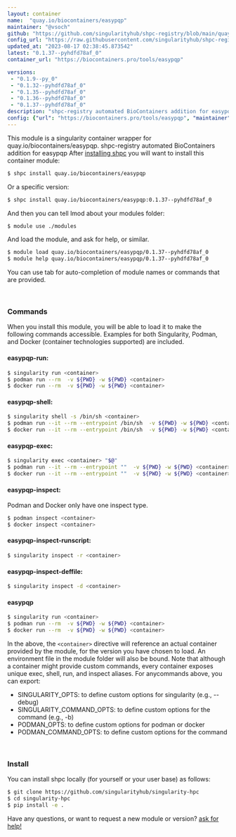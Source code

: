 ```yaml
---
layout: container
name:  "quay.io/biocontainers/easypqp"
maintainer: "@vsoch"
github: "https://github.com/singularityhub/shpc-registry/blob/main/quay.io/biocontainers/easypqp/container.yaml"
config_url: "https://raw.githubusercontent.com/singularityhub/shpc-registry/main/quay.io/biocontainers/easypqp/container.yaml"
updated_at: "2023-08-17 02:38:45.873542"
latest: "0.1.37--pyhdfd78af_0"
container_url: "https://biocontainers.pro/tools/easypqp"

versions:
 - "0.1.9--py_0"
 - "0.1.32--pyhdfd78af_0"
 - "0.1.35--pyhdfd78af_0"
 - "0.1.36--pyhdfd78af_0"
 - "0.1.37--pyhdfd78af_0"
description: "shpc-registry automated BioContainers addition for easypqp"
config: {"url": "https://biocontainers.pro/tools/easypqp", "maintainer": "@vsoch", "description": "shpc-registry automated BioContainers addition for easypqp", "latest": {"0.1.37--pyhdfd78af_0": "sha256:5591dc48bafb8dd0a683727443a5136e9c3c4572fb385c3b98d36cac13f54ac9"}, "tags": {"0.1.9--py_0": "sha256:efcf721422625e00ac551c33a533fec687a0cd4e52bb93aa5648f255b5b26b23", "0.1.32--pyhdfd78af_0": "sha256:6ad75c09290082fa1f1704960847d1364c67ac52fa37c913ad2880bd11aedbdf", "0.1.35--pyhdfd78af_0": "sha256:17040c83be70d3f6ff53e18671d42f14410063c207c94ea0432a01e69e21b3e4", "0.1.36--pyhdfd78af_0": "sha256:f5bf6ab13125c8945b3df98eea118e866f33d6d5aee956fe7c0a6b089c9f83fc", "0.1.37--pyhdfd78af_0": "sha256:5591dc48bafb8dd0a683727443a5136e9c3c4572fb385c3b98d36cac13f54ac9"}, "docker": "quay.io/biocontainers/easypqp"}
---
```


This module is a singularity container wrapper for quay.io/biocontainers/easypqp.
shpc-registry automated BioContainers addition for easypqp
After [installing shpc](#install) you will want to install this container module:


```bash
$ shpc install quay.io/biocontainers/easypqp
```

Or a specific version:

```bash
$ shpc install quay.io/biocontainers/easypqp:0.1.37--pyhdfd78af_0
```

And then you can tell lmod about your modules folder:

```bash
$ module use ./modules
```

And load the module, and ask for help, or similar.

```bash
$ module load quay.io/biocontainers/easypqp/0.1.37--pyhdfd78af_0
$ module help quay.io/biocontainers/easypqp/0.1.37--pyhdfd78af_0
```

You can use tab for auto-completion of module names or commands that are provided.

<br>

### Commands

When you install this module, you will be able to load it to make the following commands accessible.
Examples for both Singularity, Podman, and Docker (container technologies supported) are included.

#### easypqp-run:

```bash
$ singularity run <container>
$ podman run --rm  -v ${PWD} -w ${PWD} <container>
$ docker run --rm  -v ${PWD} -w ${PWD} <container>
```

#### easypqp-shell:

```bash
$ singularity shell -s /bin/sh <container>
$ podman run --it --rm --entrypoint /bin/sh  -v ${PWD} -w ${PWD} <container>
$ docker run --it --rm --entrypoint /bin/sh  -v ${PWD} -w ${PWD} <container>
```

#### easypqp-exec:

```bash
$ singularity exec <container> "$@"
$ podman run --it --rm --entrypoint ""  -v ${PWD} -w ${PWD} <container> "$@"
$ docker run --it --rm --entrypoint ""  -v ${PWD} -w ${PWD} <container> "$@"
```

#### easypqp-inspect:

Podman and Docker only have one inspect type.

```bash
$ podman inspect <container>
$ docker inspect <container>
```

#### easypqp-inspect-runscript:

```bash
$ singularity inspect -r <container>
```

#### easypqp-inspect-deffile:

```bash
$ singularity inspect -d <container>
```



#### easypqp

```bash
$ singularity run <container>
$ podman run --rm  -v ${PWD} -w ${PWD} <container>
$ docker run --rm  -v ${PWD} -w ${PWD} <container>
```


In the above, the `<container>` directive will reference an actual container provided
by the module, for the version you have chosen to load. An environment file in the
module folder will also be bound. Note that although a container
might provide custom commands, every container exposes unique exec, shell, run, and
inspect aliases. For anycommands above, you can export:

 - SINGULARITY_OPTS: to define custom options for singularity (e.g., --debug)
 - SINGULARITY_COMMAND_OPTS: to define custom options for the command (e.g., -b)
 - PODMAN_OPTS: to define custom options for podman or docker
 - PODMAN_COMMAND_OPTS: to define custom options for the command

<br>

### Install

You can install shpc locally (for yourself or your user base) as follows:

```bash
$ git clone https://github.com/singularityhub/singularity-hpc
$ cd singularity-hpc
$ pip install -e .
```

Have any questions, or want to request a new module or version? [ask for help!](https://github.com/singularityhub/singularity-hpc/issues)